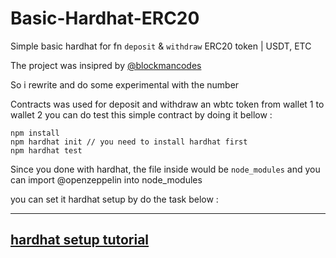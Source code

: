 # Basic-Hardhat-ERC20
Simple basic hardhat for fn `deposit` &amp; `withdraw` ERC20 token | USDT, ETC

The project was insipred by [@blockmancodes](https://gist.github.com/BlockmanCodes)

So i rewrite and do some experimental with the number

Contracts was used for deposit and withdraw an wbtc token from wallet 1 to wallet 2
you can do test this simple contract by doing it bellow :

```
npm install 
npm hardhat init // you need to install hardhat first 
npm hardhat test
```
Since you done with hardhat, the file inside would be `node_modules` and you can import @openzeppelin into node_modules


you can set it hardhat setup by do the task below : 

-----------------
[hardhat setup tutorial](https://hardhat.org/tutorial/creating-a-new-hardhat-project.html)
-----------------
